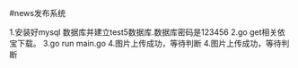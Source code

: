 #news发布系统
  
  1.安装好mysql 数据库并建立test5数据库.数据库密码是123456
  2.go get相关依宝下载。
  3.go run main.go 
  4.图片上传成功，等待判断
  4.图片上传成功，等待判断
